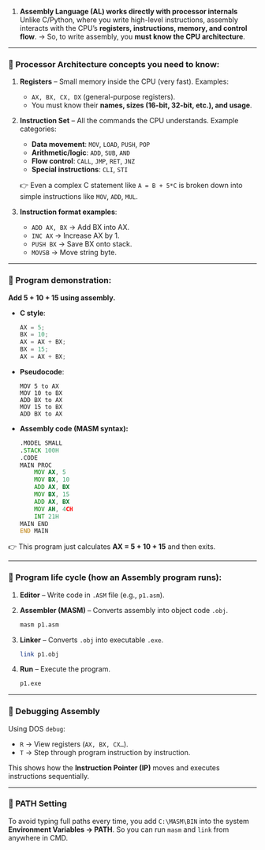 1. **Assembly Language (AL) works directly with processor internals**
   Unlike C/Python, where you write high-level instructions, assembly interacts with the CPU’s **registers, instructions, memory, and control flow**.
   → So, to write assembly, you **must know the CPU architecture**.

---

### 🔹 Processor Architecture concepts you need to know:

1. **Registers** – Small memory inside the CPU (very fast). Examples:

   * `AX, BX, CX, DX` (general-purpose registers).
   * You must know their **names, sizes (16-bit, 32-bit, etc.), and usage**.

2. **Instruction Set** – All the commands the CPU understands.
   Example categories:

   * **Data movement**: `MOV`, `LOAD`, `PUSH`, `POP`
   * **Arithmetic/logic**: `ADD`, `SUB`, `AND`
   * **Flow control**: `CALL`, `JMP`, `RET`, `JNZ`
   * **Special instructions**: `CLI`, `STI`

   👉 Even a complex C statement like `A = B + 5*C` is broken down into simple instructions like `MOV`, `ADD`, `MUL`.

3. **Instruction format examples**:

   * `ADD AX, BX` → Add BX into AX.
   * `INC AX` → Increase AX by 1.
   * `PUSH BX` → Save BX onto stack.
   * `MOVSB` → Move string byte.

---

### 🔹 Program demonstration:

**Add 5 + 10 + 15 using assembly.**

* **C style**:

  ```c
  AX = 5;
  BX = 10;
  AX = AX + BX;
  BX = 15;
  AX = AX + BX;
  ```

* **Pseudocode**:

  ```
  MOV 5 to AX
  MOV 10 to BX
  ADD BX to AX
  MOV 15 to BX
  ADD BX to AX
  ```

* **Assembly code (MASM syntax):**

  ```asm
  .MODEL SMALL
  .STACK 100H
  .CODE
  MAIN PROC
      MOV AX, 5
      MOV BX, 10
      ADD AX, BX
      MOV BX, 15
      ADD AX, BX
      MOV AH, 4CH
      INT 21H
  MAIN END
  END MAIN
  ```

👉 This program just calculates **AX = 5 + 10 + 15** and then exits.

---

### 🔹 Program life cycle (how an Assembly program runs):

1. **Editor** – Write code in `.ASM` file (e.g., `p1.asm`).
2. **Assembler (MASM)** – Converts assembly into object code `.obj`.

   ```bash
   masm p1.asm
   ```
3. **Linker** – Converts `.obj` into executable `.exe`.

   ```bash
   link p1.obj
   ```
4. **Run** – Execute the program.

   ```bash
   p1.exe
   ```

---

### 🔹 Debugging Assembly

Using DOS `debug`:

* `R` → View registers (`AX, BX, CX…`).
* `T` → Step through program instruction by instruction.

This shows how the **Instruction Pointer (IP)** moves and executes instructions sequentially.

---

### 🔹 PATH Setting

To avoid typing full paths every time, you add `C:\MASM\BIN` into the system **Environment Variables → PATH**.
So you can run `masm` and `link` from anywhere in CMD.